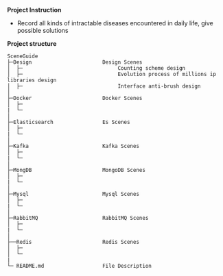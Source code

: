 **Project Instruction** 

- Record all kinds of intractable diseases encountered in daily life, give possible solutions



**Project structure** 

```
SceneGuide
├─Design                       Design Scenes
│  ├─                               Counting scheme design
│  ├─                               Evolution process of millions ip libraries design
│  ├─                               Interface anti-brush design
│       
├─Docker                       Docker Scenes
│  ├─
|  └─           
│ 
├─Elasticsearch                Es Scenes
│  ├─
|  └─           
│ 
├─Kafka                        Kafka Scenes
│  ├─
|  └─           
│ 
├─MongDB                       MongoDB Scenes
│  ├─
|  └─           
│ 
├─Mysql                        Mysql Scenes
│  ├─
|  └─           
│ 
├─RabbitMQ                     RabbitMQ Scenes
│  ├─
|  └─           
│ 
├──Redis                       Redis Scenes
│  ├─            
│  └─   
|
└─ README.md                   File Description 

```
